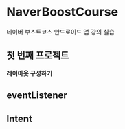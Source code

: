 # NaverBoostCourse
네이버 부스트코스 안드로이드 앱 강의 실습

## 첫 번째 프로젝트
**레이아웃 구성하기**

## eventListener

## Intent
